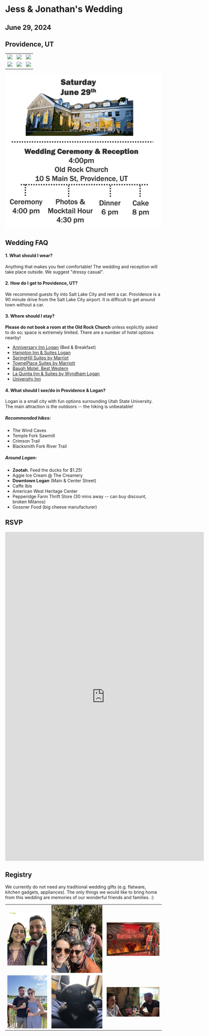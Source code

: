# Jess & Jonathan's Wedding
## June 29, 2024
## Providence, UT

|   |   |   |
|---|---|---|
|![](/pictures/summer_utah_1.jpg) |  ![](/pictures/summer_utah_2.jpg) |  ![](/pictures/summer_utah_4.jpg)
|![](/pictures/joshuatree.jpg) |  ![](/pictures/jonathanandbabs.jpg) |  ![](/pictures/utahsnow.jpg)

![](/pictures/concisetimeline_v2.png)

## Wedding FAQ
#### 1. What should I wear? 
Anything that makes you feel comfortable! The wedding and reception will take place outside. We suggest "dressy casual".
#### 2. How do I get to Providence, UT?
We recommend guests fly into Salt Lake City and rent a car. Providence is a 90 minute drive from the Salt Lake City airport. It is difficult to get around town without a car.
#### 3. Where should I stay? 
**Please do not book a room at the Old Rock Church** unless explicitly asked to do so; space is extremely limited. There are a number of hotel options nearby!
- [Anniversary Inn Logan](https://anniversaryinn.com/?_gl=1%2Ac9x3k7%2A_ga%2AMTczOTM1NzI0My4xNjk4ODY3MzIy%2A_ga_HDN04DDFHD%2AMTY5ODg2NzMyMi4xLjAuMTY5ODg2NzMyMi42MC4wLjA.%2A_gcl_au%2AMTc3MDAyNTIwNy4xNjk4ODY3MzIy) (Bed & Breakfast)
- [Hampton Inn & Suites Logan](https://www.hilton.com/en/hotels/lgudahx-hampton-suites-logan/?SEO_id=GMB-AMER-HX-LGUDAHX&y_source=1_MTE5NTE1NDQtNzE1LWxvY2F0aW9uLndlYnNpdGU%3D)
- [SpringHill Suites by Marriot](https://www.marriott.com/en-us/hotels/slclg-springhill-suites-logan/overview/?scid=f2ae0541-1279-4f24-b197-a979c79310b0)
- [TownePlace Suites by Marriott](https://www.marriott.com/en-us/hotels/slctg-towneplace-suites-logan/overview/?gclid=CjwKCAiAp5qsBhAPEiwAP0qeJnNzCP9q8XLPqhkmK8p_CHdGbUFV5ic7A3XAbT2Cuj6eWdejIcoqgRoCiLMQAvD_BwE&gclsrc=aw.ds&cid=PAI_GLB0004YXD_GLE000BIM5_GLF000OETA)
- [Baugh Motel, Best Western](https://www.bestwestern.com/en_US/book/hotel-rooms.53014.html?iata=00171880&ssob=BLBWI0004G&cid=BLBWI0004G:google:gmb:53014)
- [La Quinta Inn & Suites by Wyndham Logan](https://www.wyndhamhotels.com/laquinta/logan-utah/la-quinta-logan/overview?CID=LC:6ysy27krtpcrqev:53449)
- [University Inn](https://hotel.usu.edu/)

#### 4. What should I see/do in Providence & Logan?
Logan is a small city with fun options surrounding Utah State University. The main attraction is the outdoors -- the hiking is unbeatable!
##### Recommended hikes:
- The Wind Caves
- Temple Fork Sawmill
- Crimson Trail
- Blacksmith Fork River Trail

##### Around Logan:
- **Zootah**. Feed the ducks for $1.25!
- Aggie Ice Cream @ The Creamery
- **Downtown Logan** (Main & Center Street)
- Caffe Ibis
- American West Heritage Center
- Pepperidge Farm Thrift Store (30 mins away -- can buy discount, broken Milanos)
- Gossner Food (big cheese manufacturer)

## RSVP
<iframe src="https://docs.google.com/forms/d/e/1FAIpQLSdg0v7PWcbjbDapeu2auTm6qU7A0672k2GflRwkfPhxafHpbA/viewform?embedded=true" width="640" height="1061" frameborder="0" marginheight="0" marginwidth="0">Loading…</iframe>

## Registry
We currently do not need any traditional wedding gifts (e.g. flatware, kitchen gadgets, appliances). 
The only things we would like to bring home from this wedding are memories of our wonderful friends and families. :)

|   |   |   |
|---|---|---|
|![](/pictures/kentucky.jpg) | ![](/pictures/bridge.jpg)  | ![](/pictures/meatloaf.jpg) 
| ![](/pictures/holden.jpg) | ![](/pictures/babscollar.jpg)  |  ![](/pictures/halfwaycrooks.JPG)
